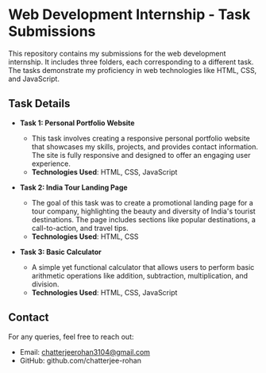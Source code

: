 # Web Development Internship - Task Submissions

This repository contains my submissions for the web development internship. It includes three folders, each corresponding to a different task. The tasks demonstrate my proficiency in web technologies like HTML, CSS, and JavaScript.

## Task Details

- **Task 1: Personal Portfolio Website**
  - This task involves creating a responsive personal portfolio website that showcases my skills, projects, and provides contact information. The site is fully responsive and designed to offer an engaging user experience.
  - **Technologies Used**: HTML, CSS, JavaScript
  
- **Task 2: India Tour Landing Page**
  - The goal of this task was to create a promotional landing page for a tour company, highlighting the beauty and diversity of India's tourist destinations. The page includes sections like popular destinations, a call-to-action, and travel tips.
  - **Technologies Used**: HTML, CSS
  
- **Task 3: Basic Calculator**
  - A simple yet functional calculator that allows users to perform basic arithmetic operations like addition, subtraction, multiplication, and division.
  - **Technologies Used**: HTML, CSS, JavaScript

## Contact
For any queries, feel free to reach out:

- Email: chatterjeerohan3104@gmail.com
- GitHub: github.com/chatterjee-rohan
